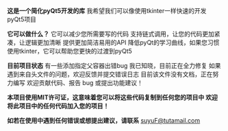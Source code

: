**这是一个简化pyQt5开发的库**
我希望我们可以像使用tkinter一样快速的开发pyQt5项目

**它可以做什么？**
  它可以减少您所需要写的代码
  支持链式调用，让您的代码更加紧凑，让逻辑更加清晰
  提供更加简洁易用的API
  降低pyQt的学习曲线，如果您习惯使用tkinter，它可以帮助您更快的过渡到pyQt5

**目前项目状态**
  有一些添加指定父容器出错bug
  我已知晓，目前正在全力修复
  如果遇到来自头文件的问题，欢迎反馈并提交错误日志
  目前该文件没有文档，正在努力编写
  欢迎贡献代码、报告 bug 或提出功能建议！

**本项目使用MIT许可证，这意味着您可以将这些代码复制到任何您的项目中
欢迎将此项目中的任何代码加入您的项目！**

**如若在使用中遇到任何错误或想提出建议，请联系**
  suyuF@tutamail.com
